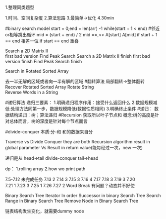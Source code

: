 
1.整理同类题型

1.时间、空间复杂度
2.算法思路
3.最简单->优化
4.30min

#binary search model
start = 0,end = len(arr) -1
while(start + 1 < end) #邻近or相等跳出循环
    mid = (start + end) / 2
    mid ==,<>
    A[start]
    A[mid]
    if start + 1 == end 相差一位
    if start == end 重叠
    
Search a 2D Matrix II   
first bad version
Find Peak Search
Search a 2D Matrix II   finish
first bad version       finish
Find Peak Search        finish

Search in Rotated Sorted Array

   
去一半无解的区域或者向一半有解的区域
#翻转算法
局部翻转->整体翻转
    Recover Rotated Sorted Array
    Rotate String  
    Reverse Words in a String
 
#递归算法
递归三要素：
    1.明确递归程序作用：接受什么返回什么 
    2.数据规模减低:处理方法同第一步，数据规模降低(数据性质相同)
    3.明确终止条件
#递归：
    数据结构递归：树；算法递归
#Recursion 获取所以叶子节点和
概念:树的高度是针对总体而言，树的深度是针对每个节点而言

#divide-conquer
本质:分-和 和的数据来自分

Traverse vs Divide Conquer
they are both Recursion algorithm
result in  global parameter Vs Result in return value(能每经过一次，new 一次)


递归是从 head->tail
divide-conquer tail->head

dp：
1.rolling array
2.how wo print path


7.5-7.12 未完成任务
7.13 2
7.14 3
7.15 3
7.16 4
7.17 
7.18 3
7.19 3
7.20    
7.21 1
7.23 3
7.25 1
7.26
7.27 2
Word Break 有问题？动态并不好使

Binary Search Tree Iterator 
In order Successor in binary Search Tree
Search Range in Binary Search Tree
Remove Node in Binary Search Tree

链表结构发生变化，就需要dummy node
